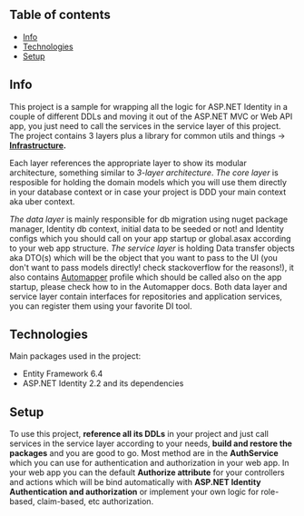 ## Table of contents
* [Info](#info)
* [Technologies](#technologies)
* [Setup](#setup)

## Info
This project is a sample for wrapping all the logic for ASP.NET Identity in a couple of different DDLs and moving it out of the ASP.NET MVC or Web API app, you just need to call 
the services in the service layer of this project.
The project contains 3 layers plus a library for common utils and things -> **[Infrastructure](https://github.com/ArashSasani/IdentityWrapper/tree/master/WebApplication.Infrastructure).**

Each layer references the appropriate layer to show its modular architecture, something similar to *3-layer architecture*.
*The core layer* is resposible for holding the domain models which you will use them directly in your database context or in case your project is DDD your main context aka uber context.

*The data layer* is mainly responsible for db migration using nuget package manager, Identity db context, initial data to be seeded or not! and Identity configs which you should call 
on your app startup or global.asax according to your web app structure.
*The service layer* is holding Data transfer objects aka DTO(s) which will be the object that you want to pass to the UI (you don't want to pass models directly! check stackoverflow 
for the reasons!), it also contains [Automapper](https://automapper.org/) profile which should be called also on the app startup, please check how to in the Automapper docs.
Both data layer and service layer contain interfaces for repositories and application services, you can register them using your favorite DI tool.

## Technologies
Main packages used in the project:
* Entity Framework 6.4
* ASP.NET Identity 2.2 and its dependencies

## Setup
To use this project, **reference all its DDLs** in your project and just call services in the service layer according to your needs, **build and restore the packages** and you are good to go.
Most method are in the **AuthService** which you can use for authentication and authorization in your web app.
In your web app you can the default **Authorize attribute** for your controllers and actions which will be bind automatically with **ASP.NET Identity Authentication and authorization** or implement 
your own logic for role-based, claim-based, etc authorization.
